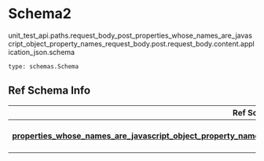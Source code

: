 # Schema2
unit_test_api.paths.request_body_post_properties_whose_names_are_javascript_object_property_names_request_body.post.request_body.content.application_json.schema
```
type: schemas.Schema
```

## Ref Schema Info
Ref Schema | Input Type | Output Type
---------- | ---------- | -----------
[**properties_whose_names_are_javascript_object_property_names.PropertiesWhoseNamesAreJavascriptObjectPropertyNames**](../../../../../../components/schema/properties_whose_names_are_javascript_object_property_names.md) | [properties_whose_names_are_javascript_object_property_names.PropertiesWhoseNamesAreJavascriptObjectPropertyNamesDictInput](../../../../../../components/schema/properties_whose_names_are_javascript_object_property_names.md#propertieswhosenamesarejavascriptobjectpropertynamesdictinput), [properties_whose_names_are_javascript_object_property_names.PropertiesWhoseNamesAreJavascriptObjectPropertyNamesDict](../../../../../../components/schema/properties_whose_names_are_javascript_object_property_names.md#propertieswhosenamesarejavascriptobjectpropertynamesdict), str, datetime.date, datetime.datetime, uuid.UUID, int, float, bool, None, list, tuple, bytes, io.FileIO, io.BufferedReader | [properties_whose_names_are_javascript_object_property_names.PropertiesWhoseNamesAreJavascriptObjectPropertyNamesDict](../../../../../../components/schema/properties_whose_names_are_javascript_object_property_names.md#propertieswhosenamesarejavascriptobjectpropertynamesdict), str, float, int, bool, None, tuple, bytes, io.FileIO
